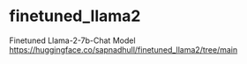 # finetuned_llama2
Finetuned Llama-2-7b-Chat Model
https://huggingface.co/sapnadhull/finetuned_llama2/tree/main
